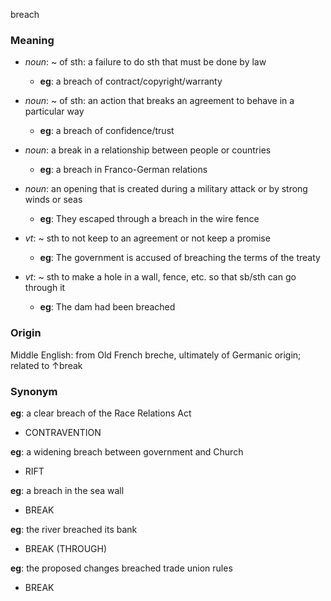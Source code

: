 breach
### Meaning
+ _noun_:  ~ of sth: a failure to do sth that must be done by law
	+ __eg__: a breach of contract/copyright/warranty
+ _noun_:  ~ of sth: an action that breaks an agreement to behave in a particular way
	+ __eg__:  a breach of confidence/trust
+ _noun_:  a break in a relationship between people or countries
	+ __eg__: a breach in Franco-German relations
+ _noun_: an opening that is created during a military attack or by strong winds or seas
	+ __eg__: They escaped through a breach in the wire fence

+ _vt_: ~ sth to not keep to an agreement or not keep a promise
	+ __eg__: The government is accused of breaching the terms of the treaty
+ _vt_: ~ sth to make a hole in a wall, fence, etc. so that sb/sth can go through it
	+ __eg__: The dam had been breached
### Origin

Middle English: from Old French breche, ultimately of Germanic origin; related to ↑break

### Synonym

__eg__: a clear breach of the Race Relations Act

+ CONTRAVENTION

__eg__:  a widening breach between government and Church

+ RIFT

__eg__:  a breach in the sea wall

+ BREAK

__eg__: the river breached its bank

+ BREAK (THROUGH)

__eg__: the proposed changes breached trade union rules

+ BREAK


